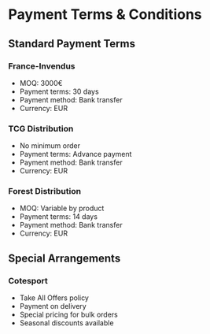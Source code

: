 # Payment Terms & Conditions

## Standard Payment Terms

### France-Invendus
- MOQ: 3000€
- Payment terms: 30 days
- Payment method: Bank transfer
- Currency: EUR

### TCG Distribution
- No minimum order
- Payment terms: Advance payment
- Payment method: Bank transfer
- Currency: EUR

### Forest Distribution
- MOQ: Variable by product
- Payment terms: 14 days
- Payment method: Bank transfer
- Currency: EUR

## Special Arrangements

### Cotesport
- Take All Offers policy
- Payment on delivery
- Special pricing for bulk orders
- Seasonal discounts available 